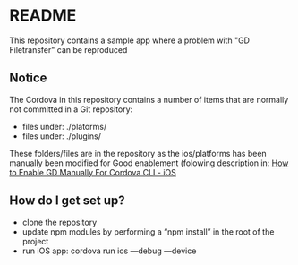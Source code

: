 # README #

This repository contains a sample app where a problem with "GD Filetransfer" can be reproduced

## Notice ##
The Cordova in this repository contains a number of items that are normally not committed in a Git repository:
* files under: ./platorms/
* files under: ./plugins/

These folders/files are in the repository as the ios/platforms has been manually been modified for Good enablement (folowing description in: [How to Enable GD Manually For Cordova CLI - iOS](https://github.com/gitdude49/IonicGood/blob/master/Good.SDK/GoodEnablementNew/iOS/Cordova%20-%20iOS%20-%20CLI%20-%20GD%20Enable.pdf)

## How do I get set up? ##
* clone the repository
* update npm modules by performing a “npm install” in the root of the project
* run iOS app: cordova run ios —debug —device